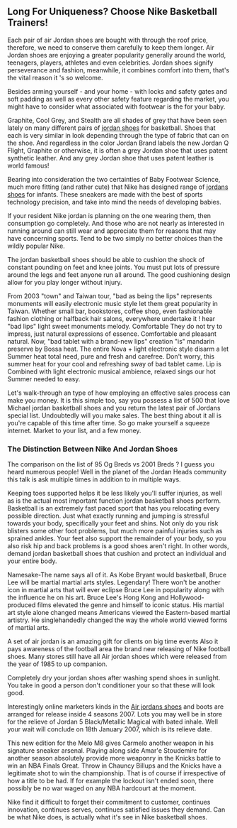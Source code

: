 ## Long For Uniqueness? Choose Nike Basketball Trainers!

Each pair of air Jordan shoes are bought with through the roof price, therefore, we need to conserve them carefully to keep them longer. Air Jordan shoes are enjoying a greater popularity generally around the world, teenagers, players, athletes and even celebrities. Jordan shoes signify perseverance and fashion, meanwhile, it combines comfort into them, that's the vital reason it 's so welcome.

Besides arming yourself - and your home - with locks and safety gates and soft padding as well as every other safety feature regarding the market, you might have to consider what associated with footwear is the for your baby.

Graphite, Cool Grey, and Stealth are all shades of grey that have been seen lately on many different pairs of [jordan shoes](https://jordansshoes.github.io/jordanshoes/) for basketball. Shoes that each is very similar in look depending through the type of fabric that can on the shoe. And regardless in the color Jordan Brand labels the new Jordan Q Flight, Graphite or otherwise, it is often a grey Jordan shoe that uses patent synthetic leather. And any grey Jordan shoe that uses patent leather is world famous!

Bearing into consideration the two certainties of Baby Footwear Science, much more fitting (and rather cute) that Nike has designed range of [jordans shoes](https://jordansshoes.github.io/jordanshoes) for infants. These sneakers are made with the best of sports technology precision, and take into mind the needs of developing babies.

If your resident Nike jordan is planning on the one wearing them, then consumption go completely. And those who are not nearly as interested in running around can still wear and appreciate them for reasons that may have concerning sports. Tend to be two simply no better choices than the wildly popular Nike.

The jordan basketball shoes should be able to cushion the shock of constant pounding on feet and knee joints. You must put lots of pressure around the legs and feet anyone run all around. The good cushioning design allow for you play longer without injury.

From 2003 "town" and Taiwan tour, "bad as being the lips" represents monuments will easily electronic music style let them great popularity in Taiwan. Whether small bar, bookstores, coffee shop, even fashionable fashion clothing or halfback hair salons, everywhere undertake it ! hear "bad lips" light sweet monuments melody. Comfortable They do not try to impress, just natural expressions of essence. Comfortable and pleasant natural. Now, "bad tablet with a brand-new lips" creation "is" mandarin preserve by Bossa heat. The entire Nova + light electronic style disarm a let Summer heat total need, pure and fresh and carefree. Don't worry, this summer heat for your cool and refreshing sway of bad tablet came. Lip is Combined with light electronic musical ambience, relaxed sings our hot Summer needed to easy.

Let's walk-through an type of how employing an effective sales process can make you money. It is this simple too, say you possess a list of 500 that love Michael jordan basketball shoes and you return the latest pair of Jordans special list. Undoubtedly will you make sales. The best thing about it all is you're capable of this time after time. So go make yourself a squeeze internet. Market to your list, and a few money.

### The Distinction Between Nike And Jordan Shoes

The comparison on the list of 95 Og Breds vs 2001 Breds ? I guess you heard numerous people! Well in the planet of the Jordan Heads community this talk is ask multiple times in addition to in multiple ways.

Keeping toes supported helps it be less likely you'll suffer injuries, as well as is the actual most important function jordan basketball shoes perform. Basketball is an extremely fast paced sport that has you relocating every possible direction. Just what exactly running and jumping is stressful towards your body, specifically your feet and shins. Not only do you risk blisters some other foot problems, but much more painful injuries such as sprained ankles. Your feet also support the remainder of your body, so you also risk hip and back problems is a good shoes aren't right. In other words, demand jordan basketball shoes that cushion and protect an individual and your entire body.

Namesake-The name says all of it. As Kobe Bryant would basketball, Bruce Lee will be martial martial arts styles. Legendary! There won't be another icon in martial arts that will ever eclipse Bruce Lee in popularity along with the influence he on his art. Bruce Lee's Hong Kong and Hollywood- produced films elevated the genre and himself to iconic status. His martial art style alone changed means Americans viewed the Eastern-based martial artistry. He singlehandedly changed the way the whole world viewed forms of martial arts.

A set of air jordan is an amazing gift for clients on big time events Also it pays awareness of the football area the brand new releasing of Nike football shoes. Many stores still have all Air jordan shoes which were released from the year of 1985 to up companion.

Completely dry your jordan shoes after washing spend shoes in sunlight. You take in good a person don't conditioner your so that these will look good.

Interestingly online marketers kinds in the [Air jordans shoes](https://jordansshoes.github.io/jordanshoes) and boots are arranged for release inside 4 seasons 2007. Lots you may well be in store for the relieve of Jordan 5 Black/Metallic Magical with bated inhale. Well your wait will conclude on 18th January 2007, which is its relieve date.

This new edition for the Melo M8 gives Carmelo another weapon in his signature sneaker arsenal. Playing along side Amar'e Stoudemire for another season absolutely provide more weaponry in the Knicks battle to win an NBA Finals Great. Throw in Chauncy Billups and the Knicks have a legitimate shot to win the championship. That is of course if irrespective of how a title to be had. If for example the lockout isn't ended soon, there possibly be no war waged on any NBA hardcourt at the moment.

Nike find it difficult to forget their commitment to customer, continues innovation, continues serves, continues satisfied issues they demand. Can be what Nike does, is actually what it's see in Nike basketball shoes.
